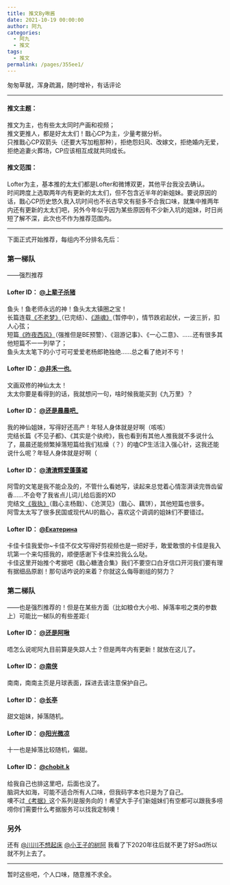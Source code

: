 ```yaml
---
title: 推文By啾酱
date: 2021-10-19 00:00:00
author: 阿九
categories: 
  - 阿九
  - 推文
tags: 
  - 推文
permalink: /pages/355ee1/
---
```


匆匆草就，浑身疏漏，随时增补，有话评论

---

#### 推文主题：

推文为主，也有些太太同时产画和视频；  
推文更推人，都是好太太们！戬心CP为主，少量考据分析。  
只推戬心CP双箭头（还要大写加粗那种），拒绝怨妇风、改嫁文，拒绝婚内无爱，拒绝追妻火葬场，CP应该相互成就共同成长。

#### 推文范围：

Lofter为主，基本推的太太们都是Lofter和微博双更，其他平台我没去确认。  
时间跨度上选取两年内有更新的太太们，但不包含近半年的新姐妹。要说原因的话，戬心CP历史悠久我入坑时间也不长古早文有挺多不合我口味，就集中推两年内还有更新的太太们吧，另外今年似乎因为某些原因有不少新入坑的姐妹，时日尚短了解不深，此次也不作为推荐范围内。

---

下面正式开始推荐，每组内不分排名先后：

### 第一梯队

——强烈推荐

#### Lofter ID： [@上辈子杀猪](https://gaara322.lofter.com/)

鱼头！鱼老师永远的神！鱼头太太镇圈之宝！  
长篇连载[《不老梦》](/pages/17c160/)（已完结）、[《游魂》](/pages/cf4250/)（暂停中），情节跌宕起伏，一波三折，扣人心弦；  
短篇[《昨夜西风》](/pages/b54dfb/)（强推但是BE预警）、《洄游记事》、《一心二意》、……还有很多其他短篇不一一列举了；  
鱼头太太笔下的小寸可可爱爱老杨郎艳独绝……总之看了绝对不亏！

#### Lofter ID：[ @井禾一也.](https://moshangge.lofter.com/)

文画双修的神仙太太！  
太太你要是看得到的话，我就想问一句，啥时候我能买到《九万里》？

#### Lofter ID： [@还是晨晨吧_](https://sanshanfeifengguan.lofter.com/)

我的神仙姐妹，写得好还高产！年轻人身体就是好啊（咳咳）  
完结长篇《不见子都》、《其实是个纨绔》，我也看到有其他人推我就不多说什么了，晨晨还能频繁掉落短篇给我们枯燥（？）的嗑CP生活注入强心针，这我还能说什么呢？年轻人身体就是好啊（

#### Lofter ID： [@渣渣辉爱蓬蓬裙](https://suzhouxue366.lofter.com/)

阿雪的文笔是我不能企及的，不管什么看她写，读起来总觉着心情澎湃读完唇齿留香……不会夸了我省点儿词儿给后面的XD  
完结文[《我执》](/pages/74fa18/)（戬心主杨戬）、《沧溟见》（戬心、藕饼），其他短篇也很多。  
阿雪太太写了很多民国或现代AU的戬心，喜欢这个调调的姐妹们不要错过。

#### Lofter ID： [@Екатерина](https://79433633.lofter.com/)

卡佳卡佳我爱你~卡佳不仅文写得好剪视频也是一把好手，敢爱敢恨的卡佳是我入坑第一个来勾搭我的，顺便感谢下卡佳来捡我么么哒。  
卡佳这里开始推个考据吧《戬心糖渣合集》我们不要空口白牙信口开河我们要有理有据细品原剧！那句话咋说的来着？你就这么侮辱剧组的努力？

### 第二梯队

——也是强烈推荐的！但是在某些方面（比如粮仓大小啦、掉落率啦之类的参数上）可能比一梯队的有些差距:(

#### Lofter ID： [@还是阿啾](https://haishiajiu.lofter.com/)

唔怎么说呢阿九目前算是失踪人士？但是两年内有更新！就放在这儿了。

#### Lofter ID： [@南侠](https://zhanzhaonanxia.lofter.com/)

南南，南南主页是月球表面，踩进去请注意保护自己。

#### Lofter ID： [@长亭](https://changting98.lofter.com/)

甜文姐妹，掉落随机。

#### Lofter ID： [@阳光微凉](https://yangguangweiliang908.lofter.com/)

十一也是掉落比较随机，偏甜。

#### Lofter ID： [@chobit.k](https://chobitk.lofter.com/)

给我自己也排这里吧，后面也没了。  
脑洞大如海，可能不适合所有人口味，但我码字本也只是为了自己。  
噢不过[《考据》](/research/#相关扩展)这个系列是服务向的！希望大手子们新姐妹们有空都可以跟我多唠唠你们需要什么考据服务可以找我定制噢！

### 另外

还有 [@川川不想起床](https://boring361.lofter.com/)  [@小王子的树阿](https://xiaowangzideshua.lofter.com/) 我看了下2020年往后就不更了好Sad所以就不列上去了。

---

暂时这些吧，个人口味，随意推不求全。
